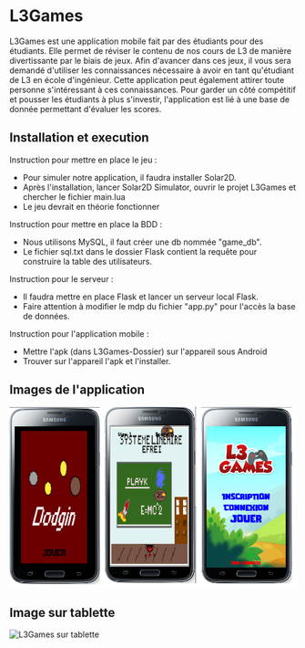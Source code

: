 # L3Games
L3Games est une application mobile fait par des étudiants pour des étudiants. Elle permet de réviser le contenu de nos cours de L3 de manière divertissante par le biais de jeux. Afin d'avancer dans ces jeux, il vous sera demandé d'utiliser les connaissances nécessaire à avoir en tant qu'étudiant de L3 en école d'ingénieur. Cette application peut également attirer toute personne s'intéressant à ces connaissances. Pour garder un côté compétitif et pousser les étudiants à plus s'investir, l'application est lié à une base de donnée permettant d'évaluer les scores.

## Installation et execution

Instruction pour mettre en place le jeu :
- Pour simuler notre application, il faudra installer Solar2D.
- Après l'installation, lancer Solar2D Simulator, ouvrir le projet L3Games et chercher le fichier main.lua
- Le jeu devrait en théorie fonctionner

Instruction pour mettre en place la BDD :
- Nous utilisons MySQL, il faut créer une db nommée "game_db".
- Le fichier sql.txt dans le dossier Flask contient la requête pour construire la table des utilisateurs.

Instruction pour le serveur :
- Il faudra mettre en place Flask et lancer un serveur local Flask.
- Faire attention à modifier le mdp du fichier "app.py" pour l'accès la base de données.

Instruction pour l'application mobile :
- Mettre l'apk (dans L3Games-Dossier) sur l'appareil sous Android
- Trouver sur l'appareil l'apk et l'installer.

## Images de l'application

![L3Games](https://github.com/KarisG/L3Games/blob/main/L3Gamesimg.png)

## Image sur tablette

![L3Games sur tablette](https://github.com/KarisG/L3Games/blob/main/L3GamesTablette%(1).PNG)
